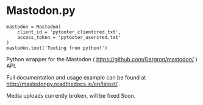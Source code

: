 # Mastodon.py

    mastodon = Mastodon(
        client_id = 'pytooter_clientcred.txt',
        access_token = 'pytooter_usercred.txt'
    )
    mastodon.toot('Tooting from python!')


Python wrapper for the Mastodon ( https://github.com/Gargron/mastodon/ ) API.

Full documentation and usage example can be found at http://mastodonpy.readthedocs.io/en/latest/ .

Media uploads currently broken, will be fixed Soon.
